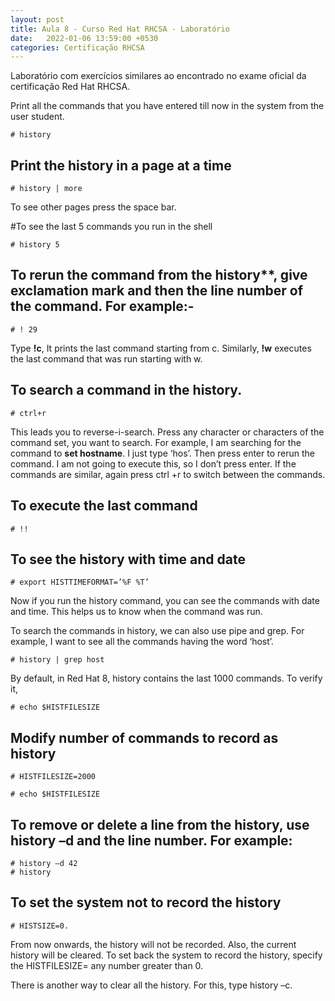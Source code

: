 ```yaml
---
layout: post
title: Aula 8 - Curso Red Hat RHCSA - Laboratório
date:   2022-01-06 13:59:00 +0530
categories: Certificação RHCSA
---
```


Laboratório com exercícios similares ao encontrado no exame oficial da certificação Red Hat RHCSA. 

Print all the commands that you have entered till now in the system from the user student.

```
# history
```


## Print the history in a page at a time

```
# history | more
```

To see other pages press the space bar.

#To see the last 5 commands you run in the shell

```
# history 5
```
## To rerun the command from the history**, give exclamation mark and then the line number of the command. For example:-

```
# ! 29
```

Type **!c**, It prints the last command starting from c. Similarly, **!w** executes the last command that was run starting with w.

## To search a command in the history.

```
# ctrl+r
```

This leads you to reverse-i-search. Press any character or characters of the command set, you want to search. For example, I am searching for the command to **set hostname**. I just type ‘hos’. Then press enter to rerun the command. I am not going to execute this, so I don’t press enter. If the commands are similar, again press ctrl +r to switch between the commands.

## To execute the last command

```
# !!
```

## To see the history with time and date

```
# export HISTTIMEFORMAT=’%F %T’
```

Now if you run the history command, you can see the commands with date and time. This helps us to know when the command was run.

To search the commands in history, we can also use pipe and grep. For example, I want to see all the commands having the word ‘host’.

```
# history | grep host
```

By default, in Red Hat 8, history contains the last 1000 commands. To verify it,

```
# echo $HISTFILESIZE
```

## Modify number of commands to record as history

```
# HISTFILESIZE=2000

# echo $HISTFILESIZE
```

## To remove or delete a line from the history, use **history –d** and the line number. For example:

```
# history –d 42
# history
```


## To set the system not to record the history

```
# HISTSIZE=0.
```

From now onwards, the history will not be recorded. Also, the current history will be cleared. To set back the system to record the history, specify the HISTFILESIZE= any number greater than 0.

There is another way to clear all the history. For this, type history –c.
